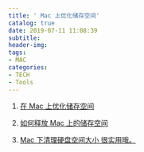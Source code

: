 ```yaml
---
title: ' Mac 上优化储存空间'
catalog: true
date: 2019-07-11 11:08:39
subtitle:
header-img:
tags:
- MAC
categories:
- TECH
- Tools
---
```


1. [在 Mac 上优化储存空间](https://support.apple.com/zh-cn/guide/system-information/sysp4ee93ca4/mac)


2. [如何释放 Mac 上的储存空间](https://support.apple.com/zh-cn/HT206996)


3. [Mac 下清理硬盘空间大小 很实用哦。](https://blog.csdn.net/nynkl/article/details/78050495)